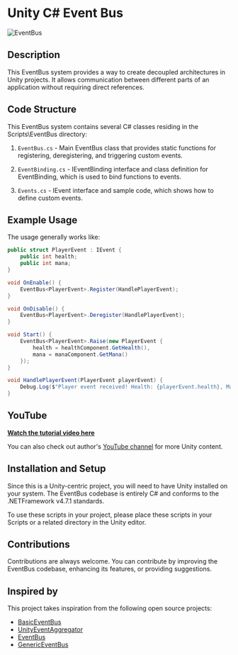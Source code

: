 ﻿# Unity C# Event Bus
 
 ![EventBus](https://github.com/adammyhre/Unity-Event-Bus/assets/38876398/1b053da8-4a22-4bef-a052-6bf7f3e24b7d)

## Description
This EventBus system provides a way to create decoupled architectures in Unity projects. It allows communication between different parts of an application without requiring direct references.

## Code Structure
This EventBus system contains several C# classes residing in the Scripts\EventBus directory:

1. `EventBus.cs` - Main EventBus class that provides static functions for registering, deregistering, and triggering custom events.

2. `EventBinding.cs` - IEventBinding interface and class definition for EventBinding, which is used to bind functions to events.

3. `Events.cs` - IEvent interface and sample code, which shows how to define custom events.

## Example Usage

The usage generally works like:

```csharp 
public struct PlayerEvent : IEvent {
    public int health;
    public int mana;
}

void OnEnable() {    
    EventBus<PlayerEvent>.Register(HandlePlayerEvent);
}

void OnDisable() {
    EventBus<PlayerEvent>.Deregister(HandlePlayerEvent);
}

void Start() {
    EventBus<PlayerEvent>.Raise(new PlayerEvent {
        health = healthComponent.GetHealth(),
        mana = manaComponent.GetMana()
    });    
}

void HandlePlayerEvent(PlayerEvent playerEvent) {
    Debug.Log($"Player event received! Health: {playerEvent.health}, Mana: {playerEvent.mana}");
}
```

## YouTube

[**Watch the tutorial video here**](https://youtu.be/4_DTAnigmaQ)

You can also check out author's [YouTube channel](https://www.youtube.com/@git-amend?sub_confirmation=1) for more Unity content.

## Installation and Setup
Since this is a Unity-centric project, you will need to have Unity installed on your system. The EventBus codebase is entirely C# and conforms to the .NETFramework v4.7.1 standards.

To use these scripts in your project, please place these scripts in your Scripts or a related directory in the Unity editor.

## Contributions
Contributions are always welcome. You can contribute by improving the EventBus codebase, enhancing its features, or providing suggestions.

## Inspired by

This project takes inspiration from the following open source projects:
- [BasicEventBus](https://github.com/pointcache/BasicEventBus?)
- [UnityEventAggregator](https://github.com/EricFreeman/UnityEventAggregator)
- [EventBus](https://github.com/SaldayOpen/EventBus)
- [GenericEventBus](https://github.com/PeturDarri/GenericEventBus/tree/main)
